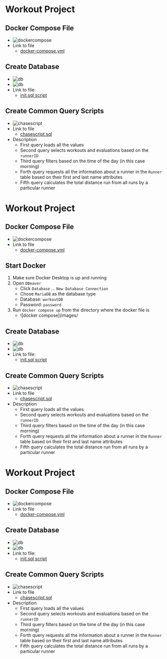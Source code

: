# Workout Project


## Docker Compose File

* ![dockercompose](images/dockercompose.png)
* Link to file
   * [docker-compose.yml](docker-compose.yml)


## Create Database

* ![db](images/db1.png)
* ![db](images/db2.png)
* Link to file:
   * [init.sql script](init.sql)

## Create Common Query Scripts

* ![chasescript](images/chasescript.png)
* Link to file
   * [chasescript.sql](SQL-Toolbox/chasescript.sql)
* Description
   * First query loads all the values
   * Second query selects workouts and evaluations based on the `runnerID`
   * Third query filters based on the time of the day (in this case morning)
   * Forth query requests all the information about a runner in the `Runner` table based on their first and last name attributes
   * Fifth query calculates the total distance run from all runs by a particular runner


# Workout Project


## Docker Compose File

* ![dockercompose](images/dockercompose.png)
* Link to file
   * [docker-compose.yml](docker-compose.yml)

## Start Docker
1. Make sure Docker Desktop is up and running
2. Open `DBeaver`
    * Click `Database` ... `New Database Connection`
    * Chose `MariaDB` as the database type
    * Database: `workoutDB`
    * Password: `password`
3. Run `docker compose up` from the directory where the docker file is
    * ![docker compose](images/
  

## Create Database

* ![db](images/db1.png)
* ![db](images/db2.png)
* Link to file:
   * [init.sql script](init.sql)

## Create Common Query Scripts

* ![chasescript](images/chasescript.png)
* Link to file
   * [chasescript.sql](SQL-Toolbox/chasescript.sql)
* Description
   * First query loads all the values
   * Second query selects workouts and evaluations based on the `runnerID`
   * Third query filters based on the time of the day (in this case morning)
   * Forth query requests all the information about a runner in the `Runner` table based on their first and last name attributes
   * Fifth query calculates the total distance run from all runs by a particular runner


# Workout Project


## Docker Compose File

* ![dockercompose](images/dockercompose.png)
* Link to file
   * [docker-compose.yml](docker-compose.yml)


## Create Database

* ![db](images/db1.png)
* ![db](images/db2.png)
* Link to file:
   * [init.sql script](init.sql)

## Create Common Query Scripts

* ![chasescript](images/chasescript.png)
* Link to file
   * [chasescript.sql](SQL-Toolbox/chasescript.sql)
* Description
   * First query loads all the values
   * Second query selects workouts and evaluations based on the `runnerID`
   * Third query filters based on the time of the day (in this case morning)
   * Forth query requests all the information about a runner in the `Runner` table based on their first and last name attributes
   * Fifth query calculates the total distance run from all runs by a particular runner



